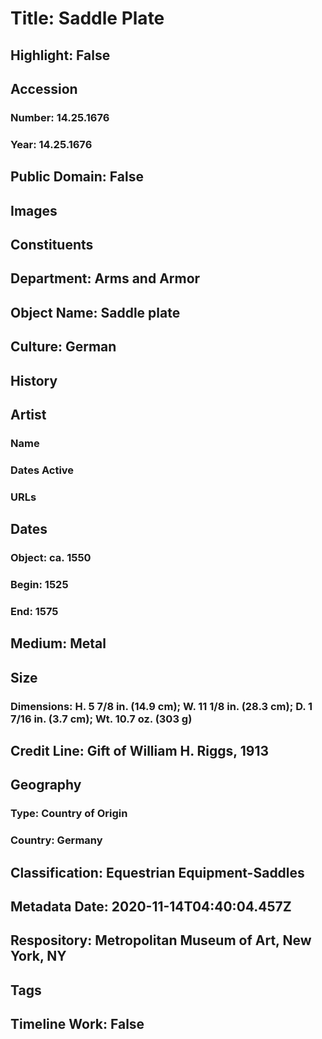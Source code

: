 # Title: Saddle Plate
## Highlight: False
## Accession
### Number: 14.25.1676
### Year: 14.25.1676
## Public Domain: False
## Images
## Constituents
## Department: Arms and Armor
## Object Name: Saddle plate
## Culture: German
## History
## Artist
### Name
### Dates Active
### URLs
## Dates
### Object: ca. 1550
### Begin: 1525
### End: 1575
## Medium: Metal
## Size
### Dimensions: H. 5 7/8 in. (14.9 cm); W. 11 1/8 in. (28.3 cm); D. 1 7/16 in. (3.7 cm); Wt. 10.7 oz. (303 g)
## Credit Line: Gift of William H. Riggs, 1913
## Geography
### Type: Country of Origin
### Country: Germany
## Classification: Equestrian Equipment-Saddles
## Metadata Date: 2020-11-14T04:40:04.457Z
## Respository: Metropolitan Museum of Art, New York, NY
## Tags
## Timeline Work: False